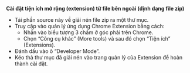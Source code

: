 **Cài đặt tiện ích mở rộng (extension) từ file bên ngoài (định dạng file zip)**
- Tải phần source này về giải nén file zip ra một thư mục.
- Truy cập vào quản lý ứng dụng Chrome Extension bằng cách:
  + Nhấn vào biểu tượng 3 chấm ở góc phải trên Chrome.
  + Chọn “Công cụ khác” (More tools) và sau đó chọn “Tiện ích” (Extensions).
- Đánh dấu vào ô “Developer Mode”.
- Kéo thả thư mục đã giải nén vào trang quản lý của Extension để hoàn thành cài đặt.
